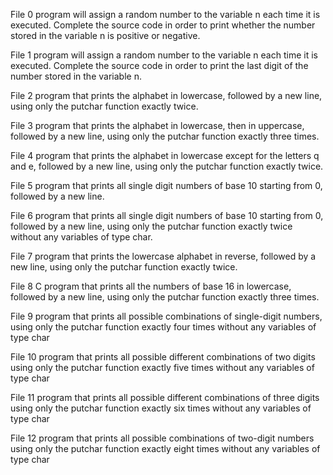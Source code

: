 File 0 program will assign a random number to the variable n each time it is executed. Complete the source code in order to print whether the number stored in the variable n is positive or negative.

File 1 program will assign a random number to the variable n each time it is executed. Complete the source code in order to print the last digit of the number stored in the variable n.

File 2 program that prints the alphabet in lowercase, followed by a new line, using only the putchar function exactly twice.

File 3 program that prints the alphabet in lowercase, then in uppercase, followed by a new line, using only the putchar function exactly three times.

File 4 program that prints the alphabet in lowercase except for the letters q and e, followed by a new line, using only the putchar function exactly twice.

File 5 program that prints all single digit numbers of base 10 starting from 0, followed by a new line.

File 6 program that prints all single digit numbers of base 10 starting from 0, followed by a new line, using only the putchar function exactly twice without any variables of type char.

File 7 program that prints the lowercase alphabet in reverse, followed by a new line, using only the putchar function exactly twice.

File 8 C program that prints all the numbers of base 16 in lowercase, followed by a new line, using only the putchar function exactly three times.

File 9  program that prints all possible combinations of single-digit numbers, using only the putchar function exactly four times without any variables of type char

File 10 program that prints all possible different combinations of two digits using only the putchar function exactly five times without any variables of type char

File 11 program that prints all possible different combinations of three digits using only the putchar function exactly six times without any variables of type char

File 12 program that prints all possible combinations of two-digit numbers using only the putchar function exactly eight times without any variables of type char
